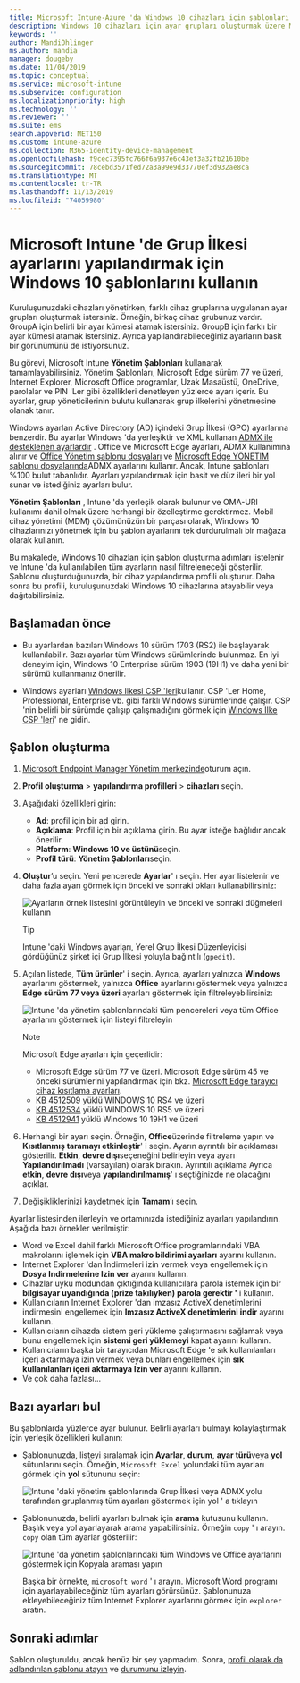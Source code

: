 ```yaml
---
title: Microsoft Intune-Azure 'da Windows 10 cihazları için şablonları kullanma | Microsoft Docs
description: Windows 10 cihazları için ayar grupları oluşturmak üzere Microsoft Intune içindeki Yönetim şablonlarını kullanın. Office programlarını, Microsoft Edge 'i, Internet Explorer 'daki güvenli özellikleri denetlemek, OneDrive 'a erişimi denetlemek, uzak masaüstü özelliklerini kullanmak, otomatik yürütmeye olanak tanımak, uzaktan yürütmeye izin vermek, güç yönetimi ayarlarını yapmak, HTTP yazdırmayı kullanmak için bir cihaz yapılandırma profilinde Bu ayarları kullanın. farklı Kullanıcı oturum açma seçenekleri kullanın ve olay günlüğü boyutunu denetleyin.
keywords: ''
author: MandiOhlinger
ms.author: mandia
manager: dougeby
ms.date: 11/04/2019
ms.topic: conceptual
ms.service: microsoft-intune
ms.subservice: configuration
ms.localizationpriority: high
ms.technology: ''
ms.reviewer: ''
ms.suite: ems
search.appverid: MET150
ms.custom: intune-azure
ms.collection: M365-identity-device-management
ms.openlocfilehash: f9cec7395fc766f6a937e6c43ef3a32fb21610be
ms.sourcegitcommit: 78cebd3571fed72a3a99e9d33770ef3d932ae8ca
ms.translationtype: MT
ms.contentlocale: tr-TR
ms.lasthandoff: 11/13/2019
ms.locfileid: "74059980"
---
```

# <a name="use-windows-10-templates-to-configure-group-policy-settings-in-microsoft-intune"></a>Microsoft Intune 'de Grup İlkesi ayarlarını yapılandırmak için Windows 10 şablonlarını kullanın

Kuruluşunuzdaki cihazları yönetirken, farklı cihaz gruplarına uygulanan ayar grupları oluşturmak istersiniz. Örneğin, birkaç cihaz grubunuz vardır. GroupA için belirli bir ayar kümesi atamak istersiniz. GroupB için farklı bir ayar kümesi atamak istersiniz. Ayrıca yapılandırabileceğiniz ayarların basit bir görünümünü de istiyorsunuz.

Bu görevi, Microsoft Intune **Yönetim Şablonları** kullanarak tamamlayabilirsiniz. Yönetim Şablonları, Microsoft Edge sürüm 77 ve üzeri, Internet Explorer, Microsoft Office programlar, Uzak Masaüstü, OneDrive, parolalar ve PIN 'Ler gibi özellikleri denetleyen yüzlerce ayarı içerir. Bu ayarlar, grup yöneticilerinin bulutu kullanarak grup ilkelerini yönetmesine olanak tanır.

Windows ayarları Active Directory (AD) içindeki Grup İlkesi (GPO) ayarlarına benzerdir. Bu ayarlar Windows 'da yerleşiktir ve XML kullanan [ADMX ile desteklenen ayarlardır](https://docs.microsoft.com/windows/client-management/mdm/understanding-admx-backed-policies) . Office ve Microsoft Edge ayarları, ADMX kullanımına alınır ve [Office Yönetim şablonu dosyaları](https://www.microsoft.com/download/details.aspx?id=49030) ve [Microsoft Edge YÖNETIM şablonu dosyalarında](https://www.microsoftedgeinsider.com/enterprise)ADMX ayarlarını kullanır. Ancak, Intune şablonları %100 bulut tabanlıdır. Ayarları yapılandırmak için basit ve düz ileri bir yol sunar ve istediğiniz ayarları bulur.

**Yönetim Şablonları** , Intune 'da yerleşik olarak bulunur ve OMA-URI kullanımı dahil olmak üzere herhangi bir özelleştirme gerektirmez. Mobil cihaz yönetimi (MDM) çözümünüzün bir parçası olarak, Windows 10 cihazlarınızı yönetmek için bu şablon ayarlarını tek durdurulmalı bir mağaza olarak kullanın.

Bu makalede, Windows 10 cihazları için şablon oluşturma adımları listelenir ve Intune 'da kullanılabilen tüm ayarların nasıl filtreleneceği gösterilir. Şablonu oluşturduğunuzda, bir cihaz yapılandırma profili oluşturur. Daha sonra bu profili, kuruluşunuzdaki Windows 10 cihazlarına atayabilir veya dağıtabilirsiniz.

## <a name="before-you-begin"></a>Başlamadan önce

- Bu ayarlardan bazıları Windows 10 sürüm 1703 (RS2) ile başlayarak kullanılabilir. Bazı ayarlar tüm Windows sürümlerinde bulunmaz. En iyi deneyim için, Windows 10 Enterprise sürüm 1903 (19H1) ve daha yeni bir sürümü kullanmanız önerilir.

- Windows ayarları [Windows Ilkesi CSP 'leri](https://docs.microsoft.com/windows/client-management/mdm/policy-configuration-service-provider#policies-supported-by-group-policy-and-admx-backed-policies)kullanır. CSP 'Ler Home, Professional, Enterprise vb. gibi farklı Windows sürümlerinde çalışır. CSP 'nin belirli bir sürümde çalışıp çalışmadığını görmek için [Windows Ilke CSP 'leri](https://docs.microsoft.com/windows/client-management/mdm/policy-configuration-service-provider#policies-supported-by-group-policy-and-admx-backed-policies)' ne gidin.

## <a name="create-a-template"></a>Şablon oluşturma

1. [Microsoft Endpoint Manager Yönetim merkezinde](https://go.microsoft.com/fwlink/?linkid=2109431)oturum açın.
2. **Profil oluşturma** > **yapılandırma profilleri** > **cihazları** seçin.
3. Aşağıdaki özellikleri girin:

    - **Ad**: profil için bir ad girin.
    - **Açıklama**: Profil için bir açıklama girin. Bu ayar isteğe bağlıdır ancak önerilir.
    - **Platform**: **Windows 10 ve üstünü**seçin.
    - **Profil türü**: **Yönetim Şablonları**seçin.

4. **Oluştur**’u seçin. Yeni pencerede **Ayarlar**' ı seçin. Her ayar listelenir ve daha fazla ayarı görmek için önceki ve sonraki okları kullanabilirsiniz:

    ![Ayarların örnek listesini görüntüleyin ve önceki ve sonraki düğmeleri kullanın](./media/administrative-templates-windows/administrative-templates-sample-settings-list.png)

    > [!TIP]
    > Intune 'daki Windows ayarları, Yerel Grup İlkesi Düzenleyicisi gördüğünüz şirket içi Grup İlkesi yoluyla bağıntılı (`gpedit`).

5. Açılan listede, **Tüm ürünler**' i seçin. Ayrıca, ayarları yalnızca **Windows** ayarlarını göstermek, yalnızca **Office** ayarlarını göstermek veya yalnızca **Edge sürüm 77 veya üzeri** ayarları göstermek için filtreleyebilirsiniz:

    ![Intune 'da yönetim şablonlarındaki tüm pencereleri veya tüm Office ayarlarını göstermek için listeyi filtreleyin](./media/administrative-templates-windows/administrative-templates-choose-windows-office-all-products.png)

    > [!NOTE]
    > Microsoft Edge ayarları için geçerlidir:
    >
    > - Microsoft Edge sürüm 77 ve üzeri. Microsoft Edge sürüm 45 ve önceki sürümlerini yapılandırmak için bkz. [Microsoft Edge tarayıcı cihaz kısıtlama ayarları](device-restrictions-windows-10.md#microsoft-edge-browser).
    > - [KB 4512509](https://support.microsoft.com/kb/4512509) yüklü WINDOWS 10 RS4 ve üzeri
    > - [KB 4512534](https://support.microsoft.com/kb/4512534) yüklü WINDOWS 10 RS5 ve üzeri
    > - [KB 4512941](https://support.microsoft.com/kb/4512941) yüklü Windows 10 19H1 ve üzeri

6. Herhangi bir ayarı seçin. Örneğin, **Office**üzerinde filtreleme yapın ve **Kısıtlanmış taramayı etkinleştir**' i seçin. Ayarın ayrıntılı bir açıklaması gösterilir. **Etkin**, **devre dışı**seçeneğini belirleyin veya ayarı **Yapılandırılmadı** (varsayılan) olarak bırakın. Ayrıntılı açıklama Ayrıca **etkin**, **devre dışı**veya **yapılandırılmamış**' ı seçtiğinizde ne olacağını açıklar.
7. Değişikliklerinizi kaydetmek için **Tamam**’ı seçin.

Ayarlar listesinden ilerleyin ve ortamınızda istediğiniz ayarları yapılandırın. Aşağıda bazı örnekler verilmiştir:

- Word ve Excel dahil farklı Microsoft Office programlarındaki VBA makrolarını işlemek için **VBA makro bildirimi ayarları** ayarını kullanın.
- Internet Explorer 'dan İndirmeleri izin vermek veya engellemek için **Dosya Indirmelerine Izin ver** ayarını kullanın.
- Cihazlar uyku modundan çıktığında kullanıcılara parola istemek için bir **bilgisayar uyandığında (prize takılıyken) parola gerektir '** i kullanın.
- Kullanıcıların Internet Explorer 'dan imzasız ActiveX denetimlerini indirmesini engellemek için **Imzasız ActiveX denetimlerini indir** ayarını kullanın.
- Kullanıcıların cihazda sistem geri yükleme çalıştırmasını sağlamak veya bunu engellemek için **sistemi geri yüklemeyi** kapat ayarını kullanın.
- Kullanıcıların başka bir tarayıcıdan Microsoft Edge 'e sık kullanılanları içeri aktarmaya izin vermek veya bunları engellemek için **sık kullanılanları içeri aktarmaya Izin ver** ayarını kullanın.
- Ve çok daha fazlası...

## <a name="find-some-settings"></a>Bazı ayarları bul

Bu şablonlarda yüzlerce ayar bulunur. Belirli ayarları bulmayı kolaylaştırmak için yerleşik özellikleri kullanın:

- Şablonunuzda, listeyi sıralamak için **Ayarlar**, **durum**, **ayar türü**veya **yol** sütunlarını seçin. Örneğin, `Microsoft Excel` yolundaki tüm ayarları görmek için **yol** sütununu seçin:

  ![Intune 'daki yönetim şablonlarında Grup İlkesi veya ADMX yolu tarafından gruplanmış tüm ayarları göstermek için yol ' a tıklayın](./media/administrative-templates-windows/path-filter-shows-excel-options.png)

- Şablonunuzda, belirli ayarları bulmak için **arama** kutusunu kullanın. Başlık veya yol ayarlayarak arama yapabilirsiniz. Örneğin `copy` ' ı arayın. `copy` olan tüm ayarlar gösterilir:

  ![Intune 'da yönetim şablonlarındaki tüm Windows ve Office ayarlarını göstermek için Kopyala araması yapın](./media/administrative-templates-windows/search-copy-settings.png) 

  Başka bir örnekte, `microsoft word` ' ı arayın. Microsoft Word programı için ayarlayabileceğiniz tüm ayarları görürsünüz. Şablonunuza ekleyebileceğiniz tüm Internet Explorer ayarlarını görmek için `explorer` aratın.

## <a name="next-steps"></a>Sonraki adımlar

Şablon oluşturuldu, ancak henüz bir şey yapmadım. Sonra, [profil olarak da adlandırılan şablonu atayın](device-profile-assign.md) ve [durumunu izleyin](device-profile-monitor.md).
